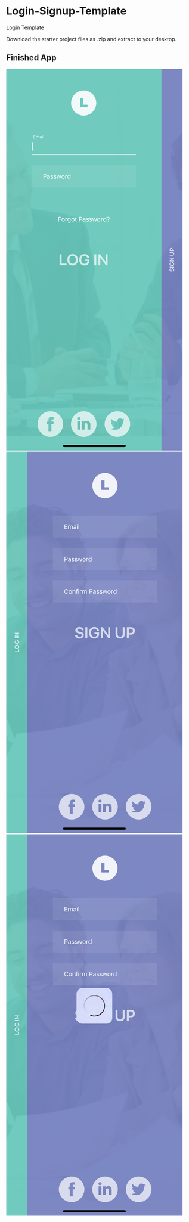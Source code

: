 # Login-Signup-Template
Login Template

Download the starter project files as .zip and extract to your desktop. 

## Finished App
![](image1.png)
![](image2.png)
![](image3.png)
